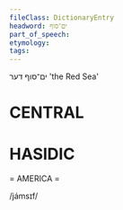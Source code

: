 ```yaml
---
fileClass: DictionaryEntry
headword: ים־סוף
part_of_speech: 
etymology: 
tags: 
---
```

ים־סוף
דער
'the Red Sea'

CENTRAL
========

HASIDIC
=======
= AMERICA = 

/jámsɪf/